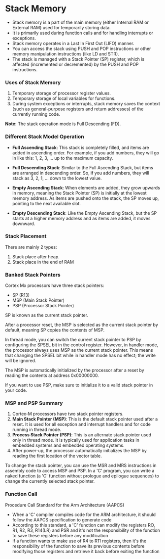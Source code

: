 # Stack Memory

- Stack memory is a part of the main memory (either Internal RAM or External RAM) used for temporarily storing data.
- It is primarily used during function calls and for handling interrupts or exceptions.
- Stack memory operates in a Last In First Out (LIFO) manner.
- You can access the stack using PUSH and POP instructions or other memory manipulation instructions (like LD and STR).
- The stack is managed with a Stack Pointer (SP) register, which is affected (incremented or decremented) by the PUSH and POP instructions.

### Uses of Stack Memory

1. Temporary storage of processor register values.
2. Temporary storage of local variables for functions.
3. During system exceptions or interrupts, stack memory saves the context (such as general-purpose registers and return addresses) of the currently running code.

**Note:** The stack operation mode is Full Descending (FD).

### Different Stack Model Operation


- **Full Ascending Stack**: This stack is completely filled, and items are added in ascending order. For example, if you add numbers, they will go in like this: 1, 2, 3, ... up to the maximum capacity.

- **Full Descending Stack**: Similar to the Full Ascending Stack, but items are arranged in descending order. So, if you add numbers, they will stack as 3, 2, 1, ... down to the lowest value.

- **Empty Ascending Stack**: When elements are added, they grow upwards in memory, meaning the Stack Pointer (SP) is initially at the lowest memory address. As items are pushed onto the stack, the SP moves up, pointing to the next available slot. 

- **Empty Descending Stack**: Like the Empty Ascending Stack, but the SP starts at a higher memory address and as items are added, it moves downward.

### Stack Placement

There are mainly 2 types:

1. Stack place after heap.
2. Stack place in the end of RAM

### Banked Stack Pointers

Cortex Mx processors have three stack pointers:
- SP (R13)
- MSP (Main Stack Pointer)
- PSP (Processor Stack Pointer)

SP is known as the current stack pointer.

After a processor reset, the MSP is selected as the current stack pointer by default, meaning SP copies the contents of MSP. 

In thread mode, you can switch the current stack pointer to PSP by configuring the SPSEL bit in the control register. However, in handler mode, the processor always uses MSP as the current stack pointer. This means that changing the SPSEL bit while in handler mode has no effect; the write will be ignored.

The MSP is automatically initialized by the processor after a reset by reading the contents at address 0x00000000. 

If you want to use PSP, make sure to initialize it to a valid stack pointer in your code.

### MSP and PSP Summary

1. Cortex-M processors have two stack pointer registers.
2. **Main Stack Pointer (MSP)**: This is the default stack pointer used after a reset. It is used for all exception and interrupt handlers and for code running in thread mode.
3. **Process Stack Pointer (PSP)**: This is an alternate stack pointer used only in thread mode. It is typically used for application tasks in embedded systems and embedded operating systems.
4. After power-up, the processor automatically initializes the MSP by reading the first location of the vector table.

To change the stack pointer, you can use the MSR and MRS instructions in assembly code to access MSP and PSP. In a 'C' program, you can write a naked function (a 'C' function without prologue and epilogue sequences) to change the currently selected stack pointer.

### Function Call

Procedure Call Standard for the Arm Architecture (AAPCS)
- When a 'C' compiler compiles code for the ARM architecture, it should follow the AAPCS specification to generate code
- According to this standard, a 'C' function can modify the registers RO, R1, R2, R3, R14(LR) and PSR and it's not the responsibility of the function to save these registers before any modification
- If a function wants to make use of R4 to R11 registers, then it's the responsibility of the function to save its previous contents before modifying those registers and retrieve it back before exiting the function
